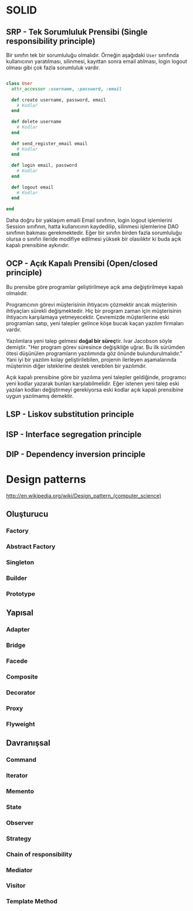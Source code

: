 # SOLID

## SRP	- Tek Sorumluluk Prensibi (Single responsibility principle)

Bir sınıfın tek bir sorumluluğu olmalıdır. Örneğin aşağıdaki `User` sınıfında kullanıcının yaratılması, silinmesi, 
kayıttan sonra email atılması, login logout olması gibi çok fazla sorumluluk vardır.

```ruby

class User
  attr_accessor :username, :password, :email
 
  def create username, password, email
    # Kodlar
  end
  
  def delete username
    # Kodlar
  end
  
  def send_register_email email
    # Kodlar
  end
  
  def login email, password
    # Kodlar
  end
  
  def logout email
    # Kodlar
  end
  
end
```

Daha doğru bir yaklaşım emaili Email sınıfının, login logout işlemlerini Session sınıfının, hatta kullanıcının kaydedilip,
silinmesi işlemlerine DAO sınıfının bakması gerekmektedir. Eğer bir sınıfın birden fazla sorumluluğu olursa o sınıfın ileride
modifiye edilmesi yüksek bir olasılıktır ki buda açık kapalı prensibine aykırıdır.

## OCP	- Açık Kapalı Prensibi (Open/closed principle)

Bu prensibe göre programlar geliştirilmeye açık ama değiştirilmeye kapalı olmalıdır.

Programcının görevi müşterisinin ihtiyacını çözmektir ancak müşterinin ihtiyaçları sürekli değişmektedir. Hiç bir
program zaman için müşterisinin ihtiyacını karşılamaya yetmeyecektir. Çevremizde müşterilerine eski programları 
satıp, yeni talepler gelince köşe bucak kaçan yazılım firmaları vardır.

Yazılımlara yeni talep gelmesi <b>doğal bir süreç</b>tir. Ivar Jacobson söyle demiştir. "Her program görev süresince
değişikliğe uğrar. Bu ilk sürümden ötesi düşünülen programların yazılımında göz önünde bulundurulmalıdır." Yani iyi bir 
yazılım kolay geliştirilebilen, projenin ilerleyen aşamalarında müşterinin diğer isteklerine destek verebilen bir 
yazılımdır.

Açık kapalı prensibine göre bir yazılıma yeni talepler geldiğinde, programcı yeni kodlar yazarak bunları karşılabilmelidir.
Eğer istenen yeni talep eski yazılan kodları değiştirmeyi gerekiyorsa eski kodlar açık kapalı prensibine uygun yazılmamış
demektir.

## LSP	- Liskov substitution principle
## ISP	- Interface segregation principle
## DIP	- Dependency inversion principle

# Design patterns

http://en.wikipedia.org/wiki/Design_pattern_(computer_science)

## Oluşturucu

### Factory
### Abstract Factory
### Singleton
### Builder
### Prototype

## Yapısal

### Adapter
### Bridge
### Facede
### Composite
### Decorator
### Proxy
### Flyweight

## Davranışsal

### Command
### Iterator
### Memento
### State
### Observer
### Strategy
### Chain of responsibility
### Mediator
### Visitor
### Template Method
